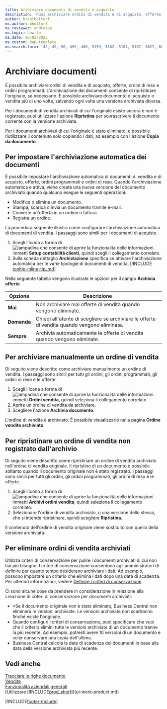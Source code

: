 ```yaml
---
title: Archiviare documenti di vendita e acquisto
description: 'Puoi archiviare ordini di vendita e di acquisto, offerte, ordini di reso e ordini programmati e ripristinare gli originali se necessario.'
author: brentholtorf
ms.author: bholtorf
ms.reviewer: andreipa
ms.topic: how-to
ms.date: 06/02/2023
ms.custom: bap-template
ms.search.form: '42, 49, 50, 459, 460, 5159, 5162, 5164, 5167, 6627, 6630, 6644, 9305, 9306, 9346, 9347, 9348, 9349'
---
```

# <a name="archive-documents"></a>Archiviare documenti

È possibile archiviare ordini di vendita e di acquisto, offerte, ordini di reso e ordini programmati. L'archiviazione dei documenti consente di ripristinare l'originale, se necessario. È possibile archiviare documento di acquisto o vendita più di uno volta, salvando ogni volta una versione archiviata diversa.

Per i documenti di vendita archiviati di cui l'originale esiste ancora e non è registrato, puoi utilizzare l'azione **Ripristina** per sovrascrivere il documento corrente con la versione archiviata.

Per i documenti archiviati di cui l'originale è stato eliminato, è possibile riutilizzare il contenuto solo copiando i dati, ad esempio con l'azione **Copia da documento**.  

## <a name="to-set-up-automatic-document-archiving"></a>Per impostare l'archiviazione automatica dei documenti

È possibile impostare l'archiviazione automatica di documenti di vendita e di acquisto, offerte, ordini programmati e ordini di reso. Quando l'archiviazione automatica è attiva, viene creata una nuova versione del documento archiviato quando qualcuno esegue le seguenti operazioni:

* Modifica o elimina un documento.
* Stampa, scarica o invia un documento tramite e-mail.
* Converte un'offerta in un ordine o fattura.
* Registra un ordine.

La procedura seguente illustra come configurare l'archiviazione automatica di documenti di vendita. I passaggi sono simili per i documenti di acquisto.

1. Scegli l'icona a forma di ![lampadina che consente di aprire la funzionalità delle informazioni.](media/ui-search/search_small.png "Informazioni sull'operazione che si desidera eseguire") immetti **Setup contabilità clienti**, quindi scegli il collegamento correlato.
2. Sulla scheda dettaglio **Archiviazione** specifica se attivare l'archiviazione automatica per le varie tipologie di documenti di vendita. [!INCLUDE [tooltip-inline-tip_md](includes/tooltip-inline-tip_md.md)]

Nella seguente tabella vengono illustrate le opzioni per il campo **Archivia offerte**.

|Opzione|Descrizione|
|------|-----------|
|**Mai**| Non archiviare mai offerte di vendita quando vengono eliminate.|
|**Domanda**|Chiedi all'utente di scegliere se archiviare le offerte di vendita quando vengono eliminate.|
|**Sempre**|Archivia automaticamente le offerte di vendita quando vengono eliminate.|

## <a name="to-manually-archive-a-sales-order"></a>Per archiviare manualmente un ordine di vendita

Di seguito viene descritto come archiviare manualmente un ordine di vendita. I passaggi sono simili per tutti gli ordini, gli ordini programmati, gli ordini di reso e le offerte.

1. Scegli l'icona a forma di ![lampadina che consente di aprire la funzionalità delle informazioni.](media/ui-search/search_small.png "Informazioni sull'operazione che si desidera eseguire") immetti **Ordini vendita**, quindi seleziona il collegamento correlato.  
2. Aprire un ordine di vendita da archiviare.  
3. Scegliere l'azione **Archivia documento**.

L'ordine di vendita è archiviato. È possibile visualizzarlo nella pagina **Ordine vendite archiviato**.

## <a name="to-restore-a-non-posted-sales-order-from-the-archive"></a>Per ripristinare un ordine di vendita non registrato dall'archivio

Di seguito viene descritto come ripristinare un ordine di vendita archiviato nell'ordine di vendita originale. Il ripristino di un documento è possibile soltanto quando il documento originale non è stato registrato. I passaggi sono simili per tutti gli ordini, gli ordini programmati, gli ordini di reso e le offerte.

1. Scegli l'icona a forma di ![lampadina che consente di aprire la funzionalità delle informazioni.](media/ui-search/search_small.png "Dimmi cosa vuoi fare") immetti **Archivi ordini vendita**, quindi seleziona il collegamento correlato.
2. Selezionare l'ordine di vendita archiviato, o una versione dello stesso, che si intende ripristinare, quindi scegliere **Ripristina**.  

Il contenuto dell'ordine di vendita originale viene sostituito con quello della versione archiviata.

## <a name="to-delete-archived-sales-orders"></a>Per eliminare ordini di vendita archiviati

Utilizza criteri di conservazione per pulire i documenti archiviati di cui non hai più bisogno. I criteri di conservazione consentono agli amministratori di definire per quanto tempo desiderano archiviare i dati. Ad esempio, possono impostare un criterio che elimina i dati dopo una data di scadenza. Per ulteriori informazioni, vedere [Definire i criteri di conservazione](admin-data-retention-policies.md).

Ci sono alcune cose da prendere in considerazione in relazione alla creazione di criteri di conservazione per documenti archiviati:

* *Se il documento originale non è stato eliminato, Business Central non eliminerà le versioni archiviate. Le versioni archiviate non scadranno finché esiste l'originale.
* Quando configuri i criteri di conservazione, puoi specificare che vuoi che il criterio elimini tutte le versioni archiviate di un documento tranne la più recente. Ad esempio, potresti avere 10 versioni di un documento e voler conservare una copia dell'ultima. 
* Business Central calcola la data di scadenza dei documenti in base alla data della versione archiviata più recente.

## <a name="see-also"></a>Vedi anche

[Tracciare le righe documento](across-how-to-track-document-lines.md)  
[Vendite](sales-manage-sales.md)  
[Funzionalità aziendali generali](ui-across-business-areas.md)  
[Utilizzare [!INCLUDE[prod_short](includes/prod_short.md)]](ui-work-product.md)

[!INCLUDE[footer-include](includes/footer-banner.md)]
